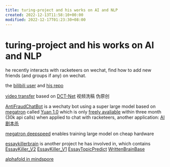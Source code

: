 ```yaml
---
title: turing-project and his works on AI and NLP
created: 2022-12-13T11:58:10+00:00
modified: 2022-12-17T01:23:30+08:00
---
```


# turing-project and his works on AI and NLP

he recently interacts with racketeers on wechat, find how to add new friends (and groups if any) on wechat.

the [bilibili user](https://space.bilibili.com/371846699) and [his repo](https://github.com/youngfish42?tab=repositories)

[video transfer](https://github.com/Turing-Project/AI-Video-Transfer) based on [DCT-Net](https://github.com/menyifang/DCT-Net) 视频洗稿 伪原创

[AntiFraudChatBot](https://github.com/Turing-Project/AntiFraudChatBot) is a wechaty bot using a super large model based on [megatron](https://github.com/NVIDIA/Megatron-LM) called [Yuan 1.0](https://github.com/Shawn-Inspur/Yuan-1.0) which is only [freely avaliable](https://air.inspur.com/home) within three month (30k api calls) when applied to chat with racketeers, another application: [AI剧本杀](https://github.com/bigbrother666sh/shezhangbujianle)

[megatron deepspeed](https://github.com/bigscience-workshop/Megatron-DeepSpeed) enables training large model on cheap hardware

[essaykillerbrain](https://github.com/EssayKillerBrain) is another project he has involved in, which contains [EssayKiller_V2](https://github.com/EssayKillerBrain/EssayKiller_V2) [EssayKiller_V1](https://github.com/EssayKillerBrain/EssayKiller_V1) [EssayTopicPredict](https://github.com/EssayKillerBrain/EssayTopicPredict) [WrittenBrainBase](https://github.com/EssayKillerBrain/WritterBrainBase)

[alphafold in mindspore](https://github.com/Tssck/AlphaFold2-Chinese)
